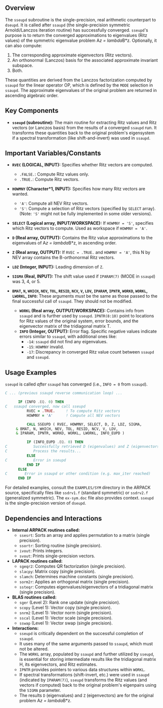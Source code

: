 ## Overview
The `sseupd` subroutine is the single-precision, real arithmetic counterpart to `dseupd`. It is called after `ssaupd` (the single-precision symmetric Arnoldi/Lanczos iteration routine) has successfully converged. `sseupd`'s purpose is to return the converged approximations to eigenvalues (Ritz values) of the symmetric eigenvalue problem A*z = lambda*B*z. Optionally, it can also compute:
1. The corresponding approximate eigenvectors (Ritz vectors).
2. An orthonormal (Lanczos) basis for the associated approximate invariant subspace.
3. Both.

These quantities are derived from the Lanczos factorization computed by `ssaupd` for the linear operator OP, which is defined by the `MODE` selection in `ssaupd`. The approximate eigenvalues of the original problem are returned in ascending algebraic order.

## Key Components
- **`sseupd` (subroutine):** The main routine for extracting Ritz values and Ritz vectors (or Lanczos basis) from the results of a converged `ssaupd` run. It transforms these quantities back to the original problem's eigensystem if a spectral transformation (like shift-and-invert) was used in `ssaupd`.

## Important Variables/Constants
- **`RVEC` (LOGICAL, INPUT):** Specifies whether Ritz vectors are computed.
    - `.FALSE.`: Compute Ritz values only.
    - `.TRUE.`: Compute Ritz vectors.
- **`HOWMNY` (Character*1, INPUT):** Specifies how many Ritz vectors are wanted.
    - `'A'`: Compute all NEV Ritz vectors.
    - `'S'`: Compute a selection of Ritz vectors (specified by `SELECT` array). (Note: `'S'` might not be fully implemented in some older versions).
- **`SELECT` (Logical array, INPUT/WORKSPACE):** If `HOWMNY = 'S'`, specifies which Ritz vectors to compute. Used as workspace if `HOWMNY = 'A'`.
- **`D` (Real array, OUTPUT):** Contains the Ritz value approximations to the eigenvalues of A*z = lambda*B*z, in ascending order.
- **`Z` (Real array, OUTPUT):** If `RVEC = .TRUE.` and `HOWMNY = 'A'`, this N by NEV array contains the B-orthonormal Ritz vectors.
- **`LDZ` (Integer, INPUT):** Leading dimension of `Z`.
- **`SIGMA` (Real, INPUT):** The shift value used if `IPARAM(7)` (MODE in `ssaupd`) was 3, 4, or 5.
- **`BMAT`, `N`, `WHICH`, `NEV`, `TOL`, `RESID`, `NCV`, `V`, `LDV`, `IPARAM`, `IPNTR`, `WORKD`, `WORKL`, `LWORKL`, `INFO`:** These arguments *must* be the same as those passed to the final successful call of `ssaupd`. They should not be modified.

    - **`WORKL` (Real array, OUTPUT/WORKSPACE):** Contains info from `ssaupd` and is further used by `sseupd`. `IPNTR(8:10)` point to locations for Ritz values of the original system, error bounds, and the eigenvector matrix of the tridiagonal matrix T.
    - **`INFO` (Integer, OUTPUT):** Error flag. Specific negative values indicate errors similar to `ssaupd`, with additional ones like:
        - `-14`: `ssaupd` did not find any eigenvalues.
        - `-15`: `HOWMNY` invalid.
        - `-17`: Discrepancy in converged Ritz value count between `ssaupd` and `sseupd`.

## Usage Examples
`sseupd` is called *after* `ssaupd` has converged (i.e., `INFO = 0` from `ssaupd`).

```fortran
C ... (previous ssaupd reverse communication loop) ...

      IF (INFO .EQ. 0) THEN
C   ssaupd converged, now call sseupd
          RVEC = .TRUE.     ! To compute Ritz vectors
          HOWMNY = 'A'      ! Compute all NEV vectors

          CALL SSEUPD ( RVEC, HOWMNY, SELECT, D, Z, LDZ, SIGMA,
     & BMAT, N, WHICH, NEV, TOL, RESID, NCV, V, LDV,
     & IPARAM, IPNTR, WORKD, WORKL, LWORKL, INFO_EUPD )

          IF (INFO_EUPD .EQ. 0) THEN
C            Successfully retrieved D (eigenvalues) and Z (eigenvectors)
C            Process the results...
          ELSE
C            Error in sseupd
          END IF
      ELSE
C        Error in ssaupd or other condition (e.g. max_iter reached)
      END IF
```
For detailed examples, consult the `EXAMPLES/SYM` directory in the ARPACK source, specifically files like `ssdrv1.f` (standard symmetric) or `ssdrv2.f` (generalized symmetric). The `ex-sym.doc` file also provides context. `sseupd` is the single-precision version of `dseupd`.

## Dependencies and Interactions
- **Internal ARPACK routines called:**
    - `ssesrt`: Sorts an array and applies permutation to a matrix (single precision).
    - `ssortr`: Sorting routine (single precision).
    - `ivout`: Prints integers.
    - `svout`: Prints single-precision vectors.
- **LAPACK routines called:**
    - `sgeqr2`: Computes QR factorization (single precision).
    - `slacpy`: Matrix copy (single precision).
    - `slamch`: Determines machine constants (single precision).
    - `sorm2r`: Applies an orthogonal matrix (single precision).
    - `ssteqr`: Computes eigenvalues/eigenvectors of a tridiagonal matrix (single precision).
- **BLAS routines called:**
    - `sger` (Level 2): Rank one update (single precision).
    - `scopy` (Level 1): Vector copy (single precision).
    - `snrm2` (Level 1): Vector norm (single precision).
    - `sscal` (Level 1): Vector scale (single precision).
    - `sswap` (Level 1): Vector swap (single precision).
- **Interactions:**
    - `sseupd` is critically dependent on the successful completion of `ssaupd`.
    - It uses many of the same arguments passed to `ssaupd`, which must not be altered.
    - The `WORKL` array, populated by `ssaupd` and further utilized by `sseupd`, is essential for storing intermediate results like the tridiagonal matrix H, its eigenvectors, and Ritz estimates.
    - `IPNTR` provides pointers to various data structures within `WORKL`.
    - If spectral transformations (shift-invert, etc.) were used in `ssaupd` (indicated by `IPARAM(7)`), `sseupd` transforms the Ritz values (and vectors if computed) back to the original problem's eigenpairs using the `SIGMA` parameter.
    - The results `D` (eigenvalues) and `Z` (eigenvectors) are for the original problem A*z = lambda*B*z.
```
